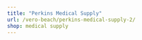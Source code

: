 ```yaml
---
title: "Perkins Medical Supply"
url: /vero-beach/perkins-medical-supply-2/
shop: medical supply
---
```

